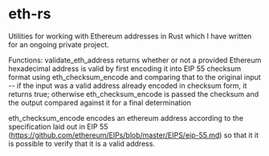 # eth-rs
Utilities for working with Ethereum addresses in Rust which I have written for an ongoing private project.

Functions:
validate_eth_address returns whether or not a provided Ethereum hexadecimal address is valid by first encoding it into EIP 55 checksum format using eth_checksum_encode and comparing that to the original input -- if the input was a valid address already encoded in checksum form, it returns true; otherwise eth_checksum_encode is passed the checksum and the output compared against it for a final determination

eth_checksum_encode encodes an ethereum address according to the specification laid out in EIP 55 (https://github.com/ethereum/EIPs/blob/master/EIPS/eip-55.md) so that it it is possible to verify that it is a valid address.
